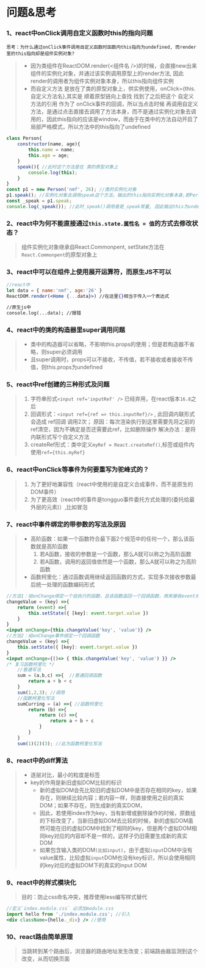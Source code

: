 # 问题&思考

### 1、react中onClick调用自定义函数时this的指向问题
`思考：为什么通过onClick事件调用自定义函数时函数内this指向为undefined, 而render里的this指向却是组件实例对象?`
>   - 因为类组件在ReactDOM.render(<组件名 />)的时候，会直接new出来组件的实例化对象，并通过该实例调用原型上的render方法,
因此render的调用者为组件实例对象本身，所以this指向组件实例
>   - 而自定义方法 是放在了类的原型对象上，供实例使用，onClick={this.自定义方法名},其实是 顺着原型链向上查找
>   找到了之后把这个 自定义方法的引用 作为了 onClick事件的回调，所以当点击时候 再调用自定义方法，是通过点击直接去调用了方法本身，而不是通过实例化对象去调用的，因此this指向的应该是window，而由于在类中的方法自动开启了局部严格模式，所以方法中的this指向了undefined

```jsx
class Person{
    constructor(name, age){
        this.name = name;
        this.age = age;
    }
    speak(){ //此时这个方法是在 类的原型对象上
        console.log(this);
    }
}
const p1 = new Person('nmf', 26); //类的实例化对象
p1.speak(); //实例化对象去调用speak这个方法，输出的this指向实例化对象本身,即Person实例
const _speak = p1.speak;
console.log(_speak()); //此时_speak()调用者是_speak常量, 因此输出this为undefined
```

### 2、react中为何不能直接通过`this.state.属性名 = 值`的方式去修改状态？
>   组件实例化对象继承自React.Commonpent, setState方法在`React.Commonpent`的原型对象上

### 3、react中可以在组件上使用展开运算符，而原生JS不可以
```jsx
//react中
let data = { name:'nmf', age:'26' }
ReactDOM.render(<Home {...data}>) //在这里{}相当于传入一个表达式

//原生js中
console.log(...data); //报错
```

### 4、react中的类的构造器里super调用问题
>   - 类中的构造器可以省略，不影响this.props的使用；但是若构造器不省略，则super必须调用
>   - 且super调用时，props可以不接收，不传值，若不接收或者接收不传值，则this.props为undefined

### 5、react中ref创建的三种形式及问题
>   1. 字符串形式`<input ref='inputRef' />` 已经弃用，在react版本`16.8`之后
>   2. 回调形式：`<input ref={ref => this.inputRef}/>` , 此回调内联形式 会造成 ref回调 调用2次；
      原因：每次渲染执行到这里需要先将之前的ref清空，因为不确定是否还需要此ref，比如删除操作
      解决办法：是将内联形式写个自定义方法
>   3. createRef形式：类中定义`myRef = React.createRef()`,标签或组件内使用`ref={this.myRef}`

### 6、react中onClick等事件为何要重写为驼峰式的？
>   1. 为了更好地兼容性（react中使用的是自定义合成事件，而不是原生的DOM事件）
>   2. 为了更高效（react中的事件是tongguo事件委托方式处理的(委托给最外层的元素)）,比如冒泡

### 7、react中事件绑定的带参数的写法及原因
>   - 高阶函数：如果一个函数符合最下面2个规范中的任何一个，那么该函数就是高阶函数
>     1. 若A函数，接收的参数是一个函数，那么A就可以称之为高阶函数
>     2. 若A函数，调用的返回值依然是一个函数，那么A就可以称之为高阶函数
>   - 函数柯里化：通过函数调用继续返回函数的方式，实现多次接收参数最后统一处理的函数编码形式
```jsx
//方法1：给onChange绑定一个自执行的函数，且该函数返回一个回调函数，用来接收event对象，此方式为 高阶函数
changeValue = (key) =>{
    return (event) =>{
        this.setState({ [key]: event.target.value })
    }
}
<input onChange={this.changeValue('key', 'value')} />
//方法2：给onChange事件绑定一个回调函数
changeValue = (key) =>{
    this.setState({ [key]: event.target.value })
}
<input onChange={()=> { this.changeValue('key', 'value') }} />
/* 复习函数柯里化 */
    //普通写法
    sum = (a,b,c) =>{  //普通回调函数
        return a + b + c 
    }
    sum(1,2,3); //调用
    //函数柯里化写法
    sumCurring = (a) =>{ //函数柯里化
        return (b) =>{
            return (c) =>{
                return a + b + c
            }
        }
    }
    sum(1)(2)(3); //此为函数柯里化写法
```

### 8、react中的diff算法
>   - 逐层对比，最小的粒度是标签
>   - key的作用是新旧虚拟DOM比较的标识
>       - 新的虚拟DOM会先比较旧的虚拟DOM中是否存在相同的key，如果存在，则继续比较内容；若内容一样，则直接使用之前的真实DOM；如果不存在，则生成新的真实DOM，
>       - 因此，若使用index作为key，当有新增或删除操作的时候，原数组的下标改变了，当新旧虚拟DOM去比较的时候，新的虚拟DOM虽然可能在旧的虚拟DOM中找到了相同的key，但是两个虚拟DOM相同key对应的内容却不是一样的，这样子仍旧需要生成新的真实DOM
>       - 如果包含输入类的DOM`(比如input)`，由于虚拟`input`DOM中没有value属性，比较虚拟`input`DOM也没有key标识，所以会使用相同的key对应的虚拟DOM下的真实的input DOM

### 9、react中的样式模块化
>   目的：防止css命名冲突，推荐使用less编写样式替代
```jsx
//定义`index.module.css` 必须加module.css
import hello from './index.module.css'; //引入
<div className={hello._div} /> //使用
```

### 10、react路由简单原理
>   当跳转到某个路由后，浏览器的路由地址发生改变；前端路由器监测到这个改变，从而切换页面
